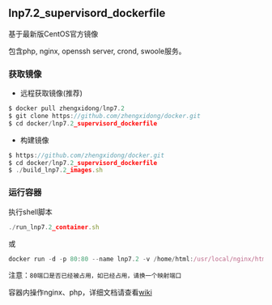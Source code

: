 
## lnp7.2_supervisord_dockerfile

基于最新版CentOS官方镜像

包含php, nginx, openssh server, crond, swoole服务。

### 获取镜像

* 远程获取镜像(推荐)
```js
$ docker pull zhengxidong/lnp7.2
$ git clone https://github.com/zhengxidong/docker.git
$ cd docker/lnp7.2_supervisord_dockerfile
```
* 构建镜像
```js
$ https://github.com/zhengxidong/docker.git
$ cd docker/lnp7.2_supervisord_dockerfile
$ ./build_lnp7.2_images.sh
```

### 运行容器

执行shell脚本
```js
./run_lnp7.2_container.sh
```
或
```js
docker run -d -p 80:80 --name lnp7.2 -v /home/html:/usr/local/nginx/html zhengxidong/lnp7.2:1.0
```
注意：`80端口是否已经被占用，如已经占用，请换一个映射端口`

容器内操作nginx、php，详细文档请查看[wiki](https://github.com/zhengxidong/docker-dev/wiki)


